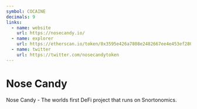```yaml
---
symbol: COCAINE
decimals: 9
links:
  - name: website
    url: https://nosecandy.io/
  - name: explorer
    url: https://etherscan.io/token/0x3595e426a7808e2482667ee4e453ef280fbb9cf4
  - name: twitter
    url: https://twitter.com/nosecandytoken
---
```


# Nose Candy

Nose Candy - The worlds first DeFi project that runs on Snortonomics.
